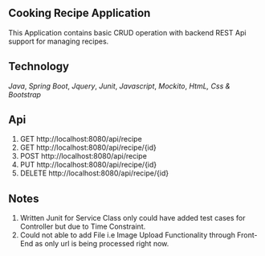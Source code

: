**Cooking Recipe Application**
----
This Application contains basic CRUD operation with backend REST Api support for managing recipes.

**Technology**
----
*Java*,
*Spring Boot*,
*Jquery*,
*Junit*,
*Javascript*,
*Mockito*,
*HtmL, Css & Bootstrap*

**Api**
----
1. GET http://localhost:8080/api/recipe
2. GET http://localhost:8080/api/recipe/{id}
3. POST http://localhost:8080/api/recipe
4. PUT http://localhost:8080/api/recipe/{id}
5. DELETE http://localhost:8080/api/recipe/{id}

**Notes**
----
1. Written Junit for Service Class only could have added test cases for Controller but due to Time Constraint.
2. Could not able to add File i.e Image Upload Functionality through Front-End as only url is being processed right now.
